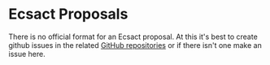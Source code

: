 # Ecsact Proposals

There is no official format for an Ecsact proposal. At this it's best to create github issues in the related [GitHub repositories](https://github.com/orgs/ecsact-dev/repositories) or if there isn't one make an issue here.
